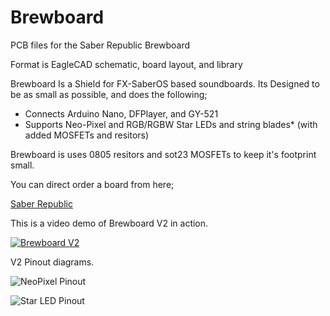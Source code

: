 # Brewboard
PCB files for the Saber Republic Brewboard

Format is EagleCAD schematic, board layout, and library 


Brewboard Is a Shield for FX-SaberOS based soundboards. Its Designed to be as small as possible, and does the following;

 - Connects Arduino Nano, DFPlayer, and GY-521
 - Supports Neo-Pixel and RGB/RGBW Star LEDs and string blades* (with added MOSFETs and resitors)


Brewboard is uses 0805 resitors and sot23 MOSFETs to keep it's footprint small.


You can direct order a board from here;

[Saber Republic](https://saberrepublic.bigcartel.com)


This is a video demo of Brewboard V2 in action.

[![Brewboard V2](https://img.youtube.com/vi/12ZV0RvzIn0/0.jpg)](https://www.youtube.com/watch?v=12ZV0RvzIn0)


V2 Pinout diagrams.

![NeoPixel Pinout](https://github.com/SaberRepublic/Brewboard/blob/master/README/Brewboard_2BTN_NeoPixel.png)

![Star LED Pinout](https://github.com/SaberRepublic/Brewboard/blob/master/README/Brewboard_2BTN_RGBStar.png)
